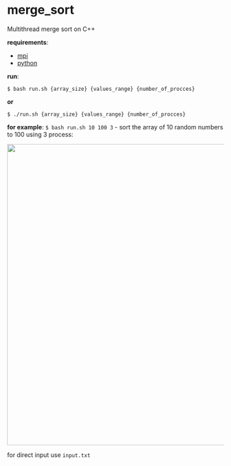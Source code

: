 # merge_sort
Multithread merge sort on C++

**requirements**:
* [mpi](https://www.open-mpi.org/)
* [python](https://www.python.org/)

**run**:
```
$ bash run.sh {array_size} {values_range} {number_of_procces}
```
**or**
```
$ ./run.sh {array_size} {values_range} {number_of_procces}
```

**for example**:
`$ bash run.sh 10 100 3` - sort the array of 10 random numbers to 100 using 3 process:

<img src="http://res.cloudinary.com/dzsjwgjii/image/upload/v1474804254/merge_sort.png" width=700px/>

for direct input use ```input.txt```
